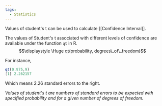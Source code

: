 ```yaml
---
tags:
  - Statistics
---
```

Values of student's t can be used to calculate [[Confidence Interval]].

The values of Student's t associated with different levels of confidence are available under the function `qt` in R.
$$\displaystyle \Huge qt(probability, degrees\_of\_freedom)$$

For instance,
```R
qt(0.975,9)
[1] 2.262157
```

Which means 2.26 standard errors to the right.

*Values of student's t are numbers of standard errors to be expected with specified probability and for a given number of degrees of freedom.*
